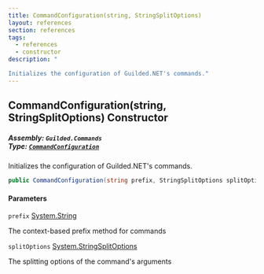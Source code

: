 ```yaml
---
title: CommandConfiguration(string, StringSplitOptions)
layout: references
section: references
tags:
  - references
  - constructor
description: "

Initializes the configuration of Guilded.NET's commands."
---
```


## CommandConfiguration(string, StringSplitOptions) Constructor
##### **Assembly:** `Guilded.Commands`<br/>**Type:** [`CommandConfiguration`](CommandConfiguration 'Guilded.Commands.CommandConfiguration')

Initializes the configuration of Guilded.NET's commands.

```csharp
public CommandConfiguration(string prefix, StringSplitOptions splitOptions=1);
```
#### Parameters

<a name='Guilded.Commands.CommandConfiguration.CommandConfiguration(string,StringSplitOptions).prefix'></a>

`prefix` [System.String](https://docs.microsoft.com/en-us/dotnet/api/System.String 'System.String')

The context-based prefix method for commands

<a name='Guilded.Commands.CommandConfiguration.CommandConfiguration(string,StringSplitOptions).splitOptions'></a>

`splitOptions` [System.StringSplitOptions](https://docs.microsoft.com/en-us/dotnet/api/System.StringSplitOptions 'System.StringSplitOptions')

The splitting options of the command's arguments